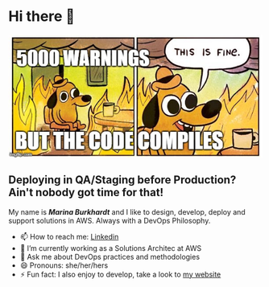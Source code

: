 # Hi there 👋

![header](header.jpg)  
## Deploying in QA/Staging before Production? Ain't nobody got time for that!  
My name is ***Marina Burkhardt*** and I like to design, develop, deploy and support solutions in AWS. Always with a DevOps Philosophy.

- 📫  How to reach me: [Linkedin](https://www.linkedin.com/in/marina-burkhardt/)
- 🔭  I’m currently working as a Solutions Architec at AWS
- 💬  Ask me about DevOps practices and methodologies
- 😄  Pronouns: she/her/hers
- ⚡  Fun fact: I also enjoy to develop, take a look to [my website](https://burkhardtmarina.com)